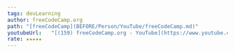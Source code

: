 ```yaml
---
tags: devLearning
author: freeCodeCamp.org
path: "[freeCodeCamp](BEFORE/Person/YouTube/freeCodeCamp.md)"
youtubeUrl:   "[(159) freeCodeCamp.org - YouTube](https://www.youtube.com/@freecodecamp)"
rate: ★★★★★
---
```

